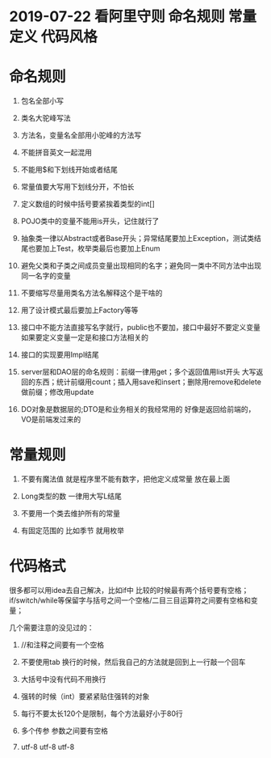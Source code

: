 # 2019-07-22 看阿里守则 命名规则 常量定义 代码风格

# 命名规则

1. 包名全部小写

2. 类名大驼峰写法

3. 方法名，变量名全部用小驼峰的方法写

4. 不能拼音英文一起混用

5. 不能用$和下划线开始或者结尾

6. 常量值要大写用下划线分开，不怕长

7. 定义数组的时候中括号要紧挨着类型的int[]

8. POJO类中的变量不能用is开头，记住就行了

9. 抽象类一律以Abstract或者Base开头；异常结尾要加上Exception，测试类结尾也要加上Test，枚举类最后也要加上Enum

10. 避免父类和子类之间成员变量出现相同的名字；避免同一类中不同方法中出现同一名字的变量

11. 不要缩写尽量用类名方法名解释这个是干啥的

12. 用了设计模式最后要加上Factory等等

13. 接口中不能方法直接写名字就行，public也不要加，接口中最好不要定义变量如果要定义变量一定是和接口方法相关的

14. 接口的实现要用Impl结尾

15. server层和DAO层的命名规则：前缀一律用get；多个返回值用list开头 大写返回的东西；统计前缀用count；插入用save和insert；删除用remove和delete做前缀；修改用update

16. DO对象是数据层的;DTO是和业务相关的我经常用的 好像是返回给前端的，VO是前端发过来的

# 常量规则

1. 不要有魔法值 就是程序里不能有数字，把他定义成常量 放在最上面

2. Long类型的数 一律用大写L结尾

3. 不要用一个类去维护所有的常量

4. 有固定范围的 比如季节 就用枚举

# 代码格式

很多都可以用idea去自己解决，比如if中 比较的时候最有两个括号要有空格；if/switch/while等保留字与括号之间一个空格/二目三目运算符之间要有空格和变量；

几个需要注意的没见过的：

1. //和注释之间要有一个空格

2. 不要使用tab 换行的时候，然后我自己的方法就是回到上一行敲一个回车

3. 大括号中没有代码不用换行

4. 强转的时候（int）要紧紧贴住强转的对象

5. 每行不要太长120个是限制，每个方法最好小于80行

6. 多个传参 参数之间要有空格

7. utf-8 utf-8 utf-8